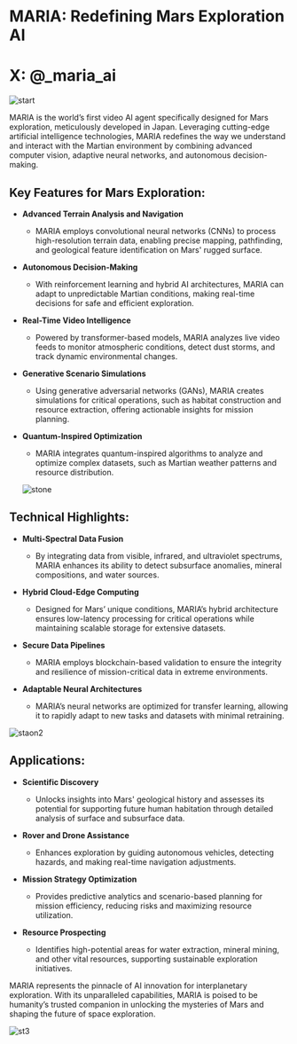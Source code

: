 # MARIA: Redefining Mars Exploration AI

# X: @_maria_ai

![start](https://pbs.twimg.com/media/GdpG6LNXEAAFEWM?format=jpg&name=medium)

MARIA is the world’s first video AI agent specifically designed for Mars exploration, meticulously developed in Japan. Leveraging cutting-edge artificial intelligence technologies, MARIA redefines the way we understand and interact with the Martian environment by combining advanced computer vision, adaptive neural networks, and autonomous decision-making.

## Key Features for Mars Exploration:

- **Advanced Terrain Analysis and Navigation**
  - MARIA employs convolutional neural networks (CNNs) to process high-resolution terrain data, enabling precise mapping, pathfinding, and geological feature identification on Mars' rugged surface.

- **Autonomous Decision-Making**
  - With reinforcement learning and hybrid AI architectures, MARIA can adapt to unpredictable Martian conditions, making real-time decisions for safe and efficient exploration.

- **Real-Time Video Intelligence**
  - Powered by transformer-based models, MARIA analyzes live video feeds to monitor atmospheric conditions, detect dust storms, and track dynamic environmental changes.

- **Generative Scenario Simulations**
  - Using generative adversarial networks (GANs), MARIA creates simulations for critical operations, such as habitat construction and resource extraction, offering actionable insights for mission planning.

- **Quantum-Inspired Optimization**
  - MARIA integrates quantum-inspired algorithms to analyze and optimize complex datasets, such as Martian weather patterns and resource distribution.
 
  ![stone](https://pbs.twimg.com/media/GdGZ13GWgAAPqh6?format=jpg&name=medium)

## Technical Highlights:

- **Multi-Spectral Data Fusion**
  - By integrating data from visible, infrared, and ultraviolet spectrums, MARIA enhances its ability to detect subsurface anomalies, mineral compositions, and water sources.

- **Hybrid Cloud-Edge Computing**
  - Designed for Mars’ unique conditions, MARIA’s hybrid architecture ensures low-latency processing for critical operations while maintaining scalable storage for extensive datasets.

- **Secure Data Pipelines**
  - MARIA employs blockchain-based validation to ensure the integrity and resilience of mission-critical data in extreme environments.

- **Adaptable Neural Architectures**
  - MARIA’s neural networks are optimized for transfer learning, allowing it to rapidly adapt to new tasks and datasets with minimal retraining.


![staon2](https://pbs.twimg.com/media/Gc9fSCXXUAAofm8?format=jpg&name=medium)
## Applications:

- **Scientific Discovery**
  - Unlocks insights into Mars' geological history and assesses its potential for supporting future human habitation through detailed analysis of surface and subsurface data.

- **Rover and Drone Assistance**
  - Enhances exploration by guiding autonomous vehicles, detecting hazards, and making real-time navigation adjustments.

- **Mission Strategy Optimization**
  - Provides predictive analytics and scenario-based planning for mission efficiency, reducing risks and maximizing resource utilization.

- **Resource Prospecting**
  - Identifies high-potential areas for water extraction, mineral mining, and other vital resources, supporting sustainable exploration initiatives.

MARIA represents the pinnacle of AI innovation for interplanetary exploration. With its unparalleled capabilities, MARIA is poised to be humanity’s trusted companion in unlocking the mysteries of Mars and shaping the future of space exploration.

![st3](https://pbs.twimg.com/media/Gc7V9LHXAAALNkp?format=jpg&name=medium)
